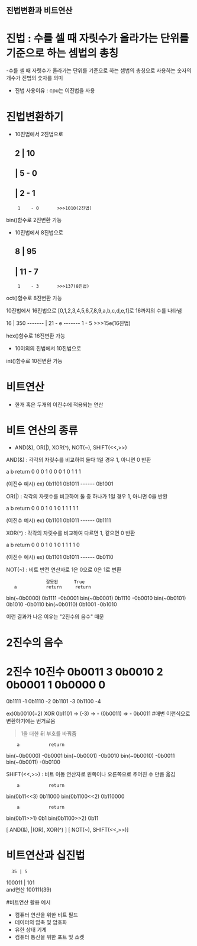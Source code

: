 ## 진법변환과 비트연산

# 진법 : 수를 셀 때 자릿수가 올라가는 단위를 기준으로 하는 셈법의 총칭
-수를 셀 때 자릿수가 올라가는 단위를 기준으로 하는 셈법의 총칭으로 사용하는 숫자의 개수가 진법의 숫자를 의미
- 진법 사용이유 : cpu는 이진법을 사용

# 진법변환하기
- 10진법에서 2진법으로

  2 |  10
    -------
    |  5    - 0
    -------
    |  2    - 1
    -------
       1    - 0       >>>1010(2진법)

bin()함수로 2진변환 가능

- 10진법에서 8진법으로

  8 |  95
    -------
    |  11   - 7
    -------
       1    - 3       >>>137(8진법)

oct()함수로 8진변환 가능

 10진법에서 16진법으로 
   [0,1,2,3,4,5,6,7,8,9,a,b,c,d,e,f]로 16까지의 수를 나타냄 

  16 |  350
     -------
     |  21   - e
     -------
        1    - 5       >>>15e(16진법)

hex()함수로 16진변환 가능

- 10이외의 진법에서 10진법으로

int()함수로 10진변환 가능

# 비트연산
- 한개 혹은 두개의 이진수에 적용되는 연산

# 비트 연산의 종류
- AND(&), OR(|), XOR(^), NOT(~), SHIFT(<<,>>)

AND(&) : 각각의 자릿수를 비교하여 둘다 1일 경우 1, 아니면 0 반환
 
  a    b  return
  0    0    0
  1    0    0
  0    1    0
  1    1    1

(이진수 예시)
ex) 0b1101
    0b1011 
    ------
    0b1001

OR(|) : 각각의 자릿수를 비교하여 둘 중 하나가 1일 경우 1, 아니면 0을 반환

  a    b  return
  0    0    0
  1    0    1
  0    1    1
  1    1    1

(이진수 예시)
ex) 0b1101
    0b1011 
    ------
    0b1111

XOR(^) : 각각의 자릿수를 비교하여 다르면 1, 같으면 0 반환

  a    b  return
  0    0    0
  1    0    1
  0    1    1
  1    1    0

(이진수 예시)
ex) 0b1101
    0b1011 
    ------
    0b0110

NOT(~) : 비트 반전 연산자로 1은 0으로 0은 1로 변환
                 
                   잘못된      True
       a           return     return
  bin(~0b0000)     0b1111     -0b0001 
  bin(~0b0001)     0b1110     -0b0010
  bin(~0b0101)     0b1010     -0b0110
  bin(~0b0110)     0b1001     -0b1010

이런 결과가 나온 이유는 "2진수의 음수" 때문

# 2진수의 음수

 2진수  10진수
 0b0011   3
 0b0010   2
 0b0001   1
 0b0000   0
=============
 0b1111   -1
 0b1110   -2
 0b1101   -3
 0b1100   -4

ex)0b0010(=2) XOR 0b1101 -> (-3) -> - (0b0011) => - 0b0011
#매번 이런식으로 변환하기에는 번거로움

>1을 더한 뒤 부호를 바꿔줌

        a           return
  bin(~0b0000)     -0b0001 
  bin(~0b0001)     -0b0010
  bin(~0b0010)     -0b0011
  bin(~0b0011)     -0b0100


SHIFT(<<,>>) : 비트 이동 연산자로 왼쪽이나 오른쪽으로 주어진 수 만큼 옮김
                 
        a           return
  bin(0b11<<3)      0b11000 
  bin(0b1100<<2)    0b110000

        a           return
  bin(0b11>>1)       0b1 
  bin(0b1100>>2)     0b11

[ AND(&), |(OR), XOR(^) ] [ NOT(~), SHIFT(<<,>>)] 

# 비트연산과 십진법

      35 | 5  
  100011 | 101    
and연산  100111(39)

#비트연산 활용 예시
- 컴퓨터 연산을 위한 비트 필드
- 데이터의 압축 및 암호화
- 유한 상태 기계
- 컴퓨터 통신을 위한 포트 및 소켓





